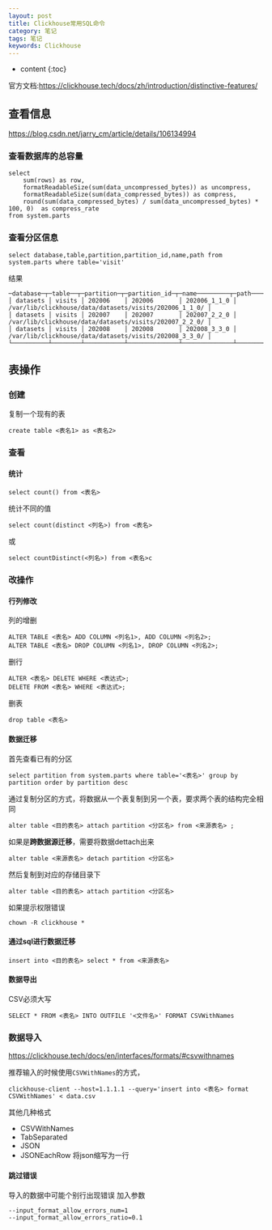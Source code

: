 ```yaml
---
layout: post
title: Clickhouse常用SQL命令
category: 笔记
tags: 笔记
keywords: Clickhouse
---
```

* content
{:toc}

官方文档:<https://clickhouse.tech/docs/zh/introduction/distinctive-features/>

## 查看信息
<https://blog.csdn.net/jarry_cm/article/details/106134994>


### 查看数据库的总容量

```
select
    sum(rows) as row,
    formatReadableSize(sum(data_uncompressed_bytes)) as uncompress,
    formatReadableSize(sum(data_compressed_bytes)) as compress,
    round(sum(data_compressed_bytes) / sum(data_uncompressed_bytes) * 100, 0)  as compress_rate
from system.parts
```

### 查看分区信息

```
select database,table,partition,partition_id,name,path from system.parts where table='visit'
```
结果
```
─database─┬─table──┬─partition─┬─partition_id─┬─name─────────┬─path───────────────────────────────────────────────────┐
│ datasets │ visits │ 202006    │ 202006       │ 202006_1_1_0 │ /var/lib/clickhouse/data/datasets/visits/202006_1_1_0/ │
│ datasets │ visits │ 202007    │ 202007       │ 202007_2_2_0 │ /var/lib/clickhouse/data/datasets/visits/202007_2_2_0/ │
│ datasets │ visits │ 202008    │ 202008       │ 202008_3_3_0 │ /var/lib/clickhouse/data/datasets/visits/202008_3_3_0/ │
└──────────┴────────┴───────────┴──────────────┴──────────────┴────────────────────────────────────────────────────────┘
```



## 表操作


### 创建

复制一个现有的表
```
create table <表名1> as <表名2> 
```

### 查看
#### 统计
```
select count() from <表名>
```
统计不同的值
```
select count(distinct <列名>) from <表名>
```
或
```
select countDistinct(<列名>) from <表名>c
```

### 改操作
#### 行列修改
列的增删
```
ALTER TABLE <表名> ADD COLUMN <列名1>, ADD COLUMN <列名2>;
ALTER TABLE <表名> DROP COLUMN <列名1>, DROP COLUMN <列名2>;
```
删行
```
ALTER <表名> DELETE WHERE <表达式>;
DELETE FROM <表名> WHERE <表达式>;
```
删表

```
drop table <表名>
```

#### 数据迁移
首先查看已有的分区
```
select partition from system.parts where table='<表名>' group by partition order by partition desc
```
通过复制分区的方式，将数据从一个表复制到另一个表，要求两个表的结构完全相同
```
alter table <目的表名> attach partition <分区名> from <来源表名> ;
```


如果是**跨数据源迁移**，需要将数据dettach出来
```
alter table <来源表名> detach partition <分区名>
```
然后复制到对应的存储目录下
```
alter table <目的表名> attach partition <分区名>
```
如果提示权限错误
```
chown -R clickhouse *
```


#### 通过sql进行数据迁移

```
insert into <目的表名> select * from <来源表名>
```

#### 数据导出
CSV必须大写
```
SELECT * FROM <表名> INTO OUTFILE '<文件名>' FORMAT CSVWithNames
```


### 数据导入

<https://clickhouse.tech/docs/en/interfaces/formats/#csvwithnames>  

推荐输入的时候使用`CSVWithNames`的方式，
```
clickhouse-client --host=1.1.1.1 --query='insert into <表名> format CSVWithNames' < data.csv
```


其他几种格式
- CSVWithNames
- TabSeparated 
- JSON
- JSONEachRow 将json缩写为一行


#### 跳过错误

导入的数据中可能个别行出现错误
加入参数
```
--input_format_allow_errors_num=1 
--input_format_allow_errors_ratio=0.1
```


